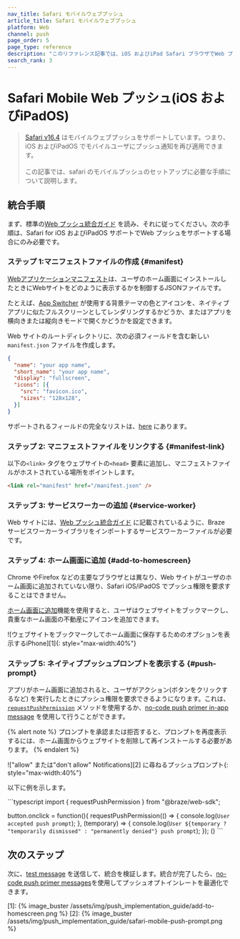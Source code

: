 ```yaml
---
nav_title: Safari モバイルウェブプッシュ
article_title: Safari モバイルウェブプッシュ
platform: Web
channel: push
page_order: 5
page_type: reference
description: "このリファレンス記事では、iOS およびiPad Safari ブラウザでWeb プッシュを統合する方法について説明します。"
search_rank: 3
---
```


# Safari Mobile Web プッシュ(iOS およびiPadOS)

> [Safari v16.4][safari-release-notes] はモバイルウェブプッシュをサポートしています。つまり、iOS およびiPadOS でモバイルユーザにプッシュ通知を再び適用できます。<br><br>この記事では、safari のモバイルプッシュのセットアップに必要な手順について説明します。

## 統合手順

まず、標準の[Web プッシュ統合ガイド][web-push-integration] を読み、それに従ってください。次の手順は、Safari for iOS およびiPadOS サポートでWeb プッシュをサポートする場合にのみ必要です。

### ステップ 1:マニフェストファイルの作成 {#manifest}

[Webアプリケーションマニフェスト][manifest-file]は、ユーザのホーム画面にインストールしたときにWebサイトをどのように表示するかを制御するJSONファイルです。

たとえば、[App Switcher][app-switcher] が使用する背景テーマの色とアイコンを、ネイティブアプリに似たフルスクリーンとしてレンダリングするかどうか、またはアプリを横向きまたは縦向きモードで開くかどうかを設定できます。

Web サイトのルートディレクトリに、次の必須フィールドを含む新しい`manifest.json` ファイルを作成します。 

```json
{
  "name": "your app name",
  "short_name": "your app name",
  "display": "fullscreen",
  "icons": [{
    "src": "favicon.ico",
    "sizes": "128x128",
  }]
}
```

サポートされるフィールドの完全なリストは、[here][manifest-file] にあります。

### ステップ 2: マニフェストファイルをリンクする {#manifest-link}

以下の`<link>` タグをウェブサイトの`<head>` 要素に追加し、マニフェストファイルがホストされている場所をポイントします。

```html
<link rel="manifest" href="/manifest.json" />
```

### ステップ 3: サービスワーカーの追加 {#service-worker}

Web サイトには、[Web プッシュ統合ガイド][service-worker] に記載されているように、Braze サービスワーカーライブラリをインポートするサービスワーカーファイルが必要です。

### ステップ 4: ホーム画面に追加 {#add-to-homescreen}

Chrome やFirefox などの主要なブラウザとは異なり、Web サイトがユーザのホーム画面に追加されていない限り、Safari iOS/iPadOS でプッシュ権限を要求することはできません。 

[ホーム画面に追加][add-to-homescreen]機能を使用すると、ユーザはウェブサイトをブックマークし、貴重なホーム画面の不動産にアイコンを追加できます。

![ウェブサイトをブックマークしてホーム画面に保存するためのオプションを表示するiPhone][1]{: style="max-width:40%"}

### ステップ 5: ネイティブプッシュプロンプトを表示する {#push-prompt}
アプリがホーム画面に追加されると、ユーザがアクション(ボタンをクリックするなど) を実行したときにプッシュ権限を要求できるようになります。これは、[`requestPushPermission`][requestPushPermission] メソッドを使用するか、[no-code push primer in-app message][push-primer] を使用して行うことができます。

{% alert note %}
プロンプトを承認または拒否すると、プロンプトを再度表示するには、ホーム画面からウェブサイトを削除して再インストールする必要があります。
{% endalert %}

!["allow" または"don't allow" Notifications][2] に尋ねるプッシュプロンプト{: style="max-width:40%"}

以下に例を示します。

\`\`\`typescript
import { requestPushPermission } from "@braze/web-sdk";

button.onclick = function(){
    requestPushPermission(() => {
        console.log(`User accepted push prompt`);
    }, (temporary) => {
        console.log(`User ${temporary ? "temporarily dismissed" : "permanently denied"} push prompt`);
    });
()
\`\`\`


## 次のステップ

次に、[test message][test-message] を送信して、統合を検証します。統合が完了したら、[no-code push primer messages][push-primer]を使用してプッシュオプトインレートを最適化できます。

[webkit-release-notes]: https://webkit.org/blog/13878/web-push-for-web-apps-on-ios-and-ipados/
[safari-release-notes]: https://developer.apple.com/documentation/safari-release-notes/safari-16_4-release-notes
[manifest-file]: https://developer.mozilla.org/en-US/docs/Web/Manifest
[app-switcher]: https://support.apple.com/en-us/HT202070
[add-to-homescreen]: https://support.apple.com/guide/iphone/bookmark-favorite-webpages-iph42ab2f3a7/ios#iph4f9a47bbc
[web-push-integration]: {{site.baseurl}}/developer_guide/platform_integration_guides/web/push_notifications/integration/
[service-worker]: {{site.baseurl}}/developer_guide/platform_integration_guides/web/push_notifications/integration/#step-1-configure-your-sites-service-worker
[test-message]: {{site.baseurl}}/user_guide/engagement_tools/campaigns/testing_and_more/sending_test_messages/
[push-primer]: {{site.baseurl}}/user_guide/message_building_by_channel/push/push_primer_messages/
[requestPushPermission]: https://js.appboycdn.com/web-sdk/latest/doc/modules/braze.html#requestpushpermission
[1]: {% image_buster /assets/img/push_implementation_guide/add-to-homescreen.png %}
[2]: {% image_buster /assets/img/push_implementation_guide/safari-mobile-push-prompt.png %}
